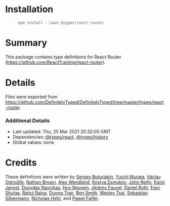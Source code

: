 # Installation
> `npm install --save @types/react-router`

# Summary
This package contains type definitions for React Router (https://github.com/ReactTraining/react-router).

# Details
Files were exported from https://github.com/DefinitelyTyped/DefinitelyTyped/tree/master/types/react-router.

### Additional Details
 * Last updated: Thu, 25 Mar 2021 20:32:05 GMT
 * Dependencies: [@types/react](https://npmjs.com/package/@types/react), [@types/history](https://npmjs.com/package/@types/history)
 * Global values: none

# Credits
These definitions were written by [Sergey Buturlakin](https://github.com/sergey-buturlakin), [Yuichi Murata](https://github.com/mrk21), [Václav Ostrožlík](https://github.com/vasek17), [Nathan Brown](https://github.com/ngbrown), [Alex Wendland](https://github.com/awendland), [Kostya Esmukov](https://github.com/KostyaEsmukov), [John Reilly](https://github.com/johnnyreilly), [Karol Janyst](https://github.com/LKay), [Dovydas Navickas](https://github.com/DovydasNavickas), [Huy Nguyen](https://github.com/huy-nguyen), [Jérémy Fauvel](https://github.com/grmiade), [Daniel Roth](https://github.com/DaIgeb), [Egor Shulga](https://github.com/egorshulga), [Rahul Raina](https://github.com/rraina), [Duong Tran](https://github.com/t49tran), [Ben Smith](https://github.com/8enSmith), [Wesley Tsai](https://github.com/wezleytsai), [Sebastian Silbermann](https://github.com/eps1lon), [Nicholas Hehr](https://github.com/HipsterBrown), and [Pawel Fajfer](https://github.com/pawfa).

